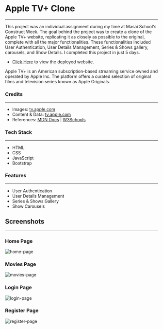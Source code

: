 # Apple TV+ Clone 
---
<p>
This project was an individual assignment during my time at Masai School's Construct Week. The goal behind the project was to create a clone of the Apple TV+ website, replicating it as closely as possible to the original, complete with all the major functionalities. These functionalities included User Authentication, User Details Management, Series & Shows gallery, carousels, and Show Details. I completed this project in just 5 days.
</p>

* [Click Here](https://static-apple-tv-clone.netlify.app/ "Apple TV+ Project") to view the deployed website.

<p>
Apple TV+ is an American subscription-based streaming service owned and operated by Apple Inc. The platform offers a curated selection of original films and television series known as Apple Originals.
</p>

### Credits
___
* Images: [tv.apple.com](https://tv.apple.com/)
* Content & Data: [tv.apple.com](https://tv.apple.com/)
* References: [MDN Docs](https://developer.mozilla.org/en-US/ ) | [W3Schools](https://www.w3schools.com/) 

### Tech Stack
___

* HTML
* CSS
* JavaScript
* Bootstrap

### Features
___
* User Authentication
* User Details Management 
* Series & Shows Gallery 
* Show Carousels

## Screenshots
___
### Home Page

![home-page](https://github.com/varun2696/pleasant-lettuce-5002/assets/110106484/be6ce301-b1b5-41f2-985e-9e936f29f1cf)

### Movies Page

![movies-page](https://github.com/varun2696/pleasant-lettuce-5002/assets/110106484/57b786eb-b78a-42a3-8e99-e74bba8d3ca8)

### Login Page

![login-page](https://github.com/varun2696/pleasant-lettuce-5002/assets/110106484/62404997-1ea5-4499-98d5-4a711b324222)

### Register Page

![register-page](https://github.com/varun2696/pleasant-lettuce-5002/assets/110106484/039955c6-6eb1-4567-893f-ac75f94109f4)
